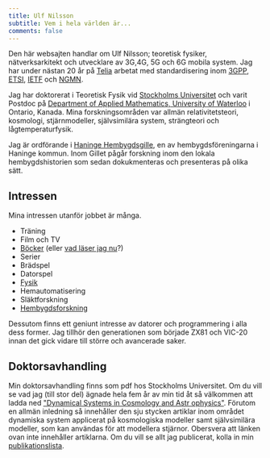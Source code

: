 ```yaml
---
title: Ulf Nilsson
subtitle: Vem i hela världen är...
comments: false
---
```


Den här websajten handlar om Ulf Nilsson; teoretisk fysiker, nätverksarkitekt och 
utvecklare av 3G,4G, 5G och 6G mobila system. Jag har under nästan 20 år på [Telia](https://www.teliacompany.com) arbetat med standardisering inom [3GPP](https://www.3gpp.org), [ETSI](https://www.etsi.org), [IETF](https://www.ietf.org) och [NGMN](https://ngmn.org). 

Jag har doktorerat i Teoretisk Fysik vid [Stockholms Universitet](https://www.su.se/fysikum) och varit Postdoc på [Department of Applied Mathematics, University of Waterloo](https://uwaterloo.ca/applied-mathematics) i Ontario, Kanada. Mina forskningsområden var allmän relativitetsteori, kosmologi, stjärnmodeller, självsimilära system, strängteori och lågtemperaturfysik. 

Jag är ordförande i [Haninge Hembygdsgille](https://www.hembygd.se/haninge-hembygdsgille), en av hembygdsföreningarna i Haninge kommun. Inom Gillet pågår forskning inom den lokala hembygdshistorien som sedan dokukmenteras och presenteras på olika sätt.


## Intressen
Mina intressen utanför jobbet är många. 

* Träning
* Film och TV
* [Böcker](/books) (eller [vad läser jag nu](/readingnow)?)
* Serier
* Brädspel
* Datorspel
* [Fysik](/fysik)
* Hemautomatisering
* Släktforskning
* [Hembygdsforskning](/hembygd)
 
 Dessutom finns ett geniunt intresse av datorer och programmering i alla dess former. Jag tillhör den
 generationen som började ZX81 och VIC-20 innan det gick vidare till större och avancerade saker. 

## Doktorsavhandling
Min doktorsavhandling finns som pdf hos Stockholms Universitet. Om du vill se vad jag (till stor del) ägnade hela fem år av min tid åt så välkommen att ladda ned ["Dynamical Systems in Cosmology and Astr ophysics"](https://pubs.sub.su.se/4959.pdf). Förutom en allmän inledning så innehåller den sju stycken artiklar inom området dynamiska system applicerat på kosmologiska modeller samt självsimilära modeller, som kan användas för att modellera stjärnor.  Obersvera att länken ovan inte innehåller artiklarna. Om du vill se allt jag publicerat, kolla in min [publikationslista](/page/publikationslista).

